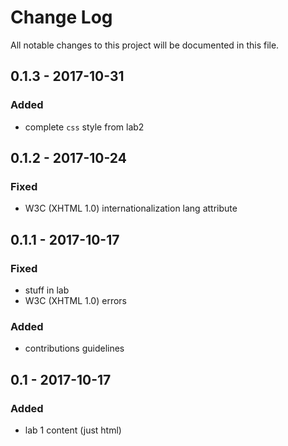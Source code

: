 # Change Log
All notable changes to this project will be documented in this file.

## 0.1.3 - 2017-10-31

### Added
- complete `css` style from lab2

## 0.1.2 - 2017-10-24

### Fixed
- W3C (XHTML 1.0) internationalization lang attribute

## 0.1.1 - 2017-10-17

### Fixed
- stuff in lab
- W3C (XHTML 1.0) errors

### Added
- contributions guidelines

## 0.1 - 2017-10-17

### Added
- lab 1 content (just html)